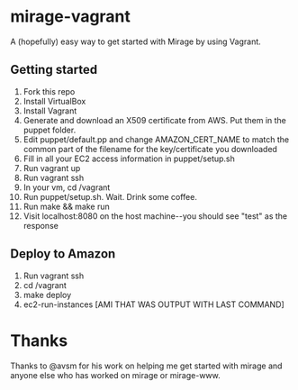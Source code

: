 mirage-vagrant
==============

A (hopefully) easy way to get started with Mirage by using Vagrant.

Getting started
---------------
1. Fork this repo
2. Install VirtualBox
3. Install Vagrant
4. Generate and download an X509 certificate from AWS. Put them in the puppet folder.
5. Edit puppet/default.pp and change AMAZON_CERT_NAME to match the common part of the filename for the key/certificate you downloaded
6. Fill in all your EC2 access information in puppet/setup.sh
7. Run vagrant up
8. Run vagrant ssh
9. In your vm, cd /vagrant
10. Run puppet/setup.sh. Wait. Drink some coffee.
11. Run make && make run
12. Visit localhost:8080 on the host machine--you should see "test" as the response

Deploy to Amazon
----------------
1. Run vagrant ssh
2. cd /vagrant
3. make deploy
4. ec2-run-instances [AMI THAT WAS OUTPUT WITH LAST COMMAND]

Thanks
======
Thanks to @avsm for his work on helping me get started with mirage and anyone else who has worked on mirage or mirage-www.